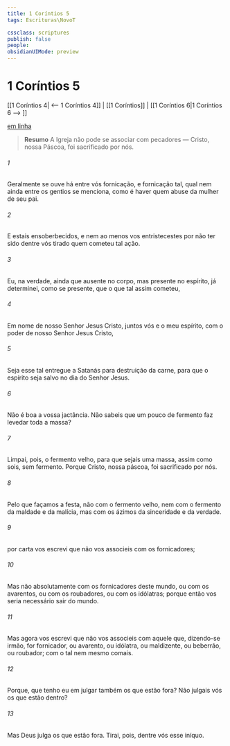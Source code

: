 ```yaml
---
title: 1 Coríntios 5
tags: Escrituras\NovoT

cssclass: scriptures
publish: false
people:
obsidianUIMode: preview
---
```


# 1 Coríntios 5
[[1 Coríntios 4| <-- 1 Coríntios 4]] | [[1 Coríntios]] | [[1 Coríntios 6|1 Coríntios 6 --> ]]

[em linha](https://churchofjesuschrist.org/study/scriptures/nt/1-cor/5?lang=por)

> __Resumo__
A Igreja não pode se associar com pecadores — Cristo, nossa Páscoa, foi sacrificado por nós.

###### 1 
Geralmente se ouve  há entre vós fornicação, e fornicação tal, qual nem ainda entre os gentios se menciona, como é haver quem abuse da mulher de seu pai.

###### 2 
E estais ensoberbecidos, e nem ao menos vos entristecestes por não ter sido dentre vós tirado quem cometeu tal ação.

###### 3 
Eu, na verdade, ainda que ausente no corpo, mas presente no espírito, já determinei, como se  presente, que o que tal assim cometeu,

###### 4 
Em nome de nosso Senhor Jesus Cristo, juntos vós e o meu espírito, com o poder de nosso Senhor Jesus Cristo,

###### 5 
Seja esse tal entregue a Satanás para destruição da carne, para que o espírito seja salvo no dia do Senhor Jesus.

###### 6 
Não é boa a vossa jactância. Não sabeis que um pouco de fermento faz levedar toda a massa?

###### 7 
Limpai, pois, o fermento velho, para que sejais uma  massa, assim como sois, sem fermento. Porque Cristo, nossa páscoa, foi sacrificado por nós.

###### 8 
Pelo que façamos a festa, não com o fermento velho, nem com o fermento da maldade e da malícia, mas com os  ázimos da sinceridade e da verdade.

###### 9 
 por carta vos escrevi que não vos associeis com os fornicadores;

###### 10 
Mas não absolutamente com os fornicadores deste mundo, ou com os avarentos, ou com os roubadores, ou com os idólatras; porque então vos seria necessário sair do mundo.

###### 11 
Mas agora vos escrevi que não vos associeis com aquele que, dizendo-se irmão, for fornicador, ou avarento, ou idólatra, ou maldizente, ou beberrão, ou roubador; com o tal nem mesmo comais.

###### 12 
Porque, que tenho eu em julgar também os que estão fora? Não julgais vós os que estão dentro?

###### 13 
Mas Deus julga os que estão fora. Tirai, pois, dentre vós esse iníquo.

